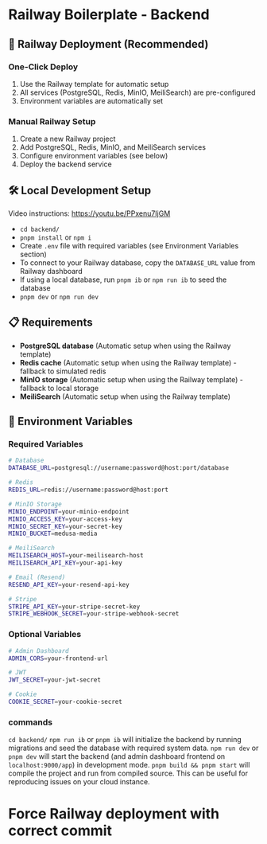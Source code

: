 # Railway Boilerplate - Backend

## 🚀 Railway Deployment (Recommended)

### One-Click Deploy
1. Use the Railway template for automatic setup
2. All services (PostgreSQL, Redis, MinIO, MeiliSearch) are pre-configured
3. Environment variables are automatically set

### Manual Railway Setup
1. Create a new Railway project
2. Add PostgreSQL, Redis, MinIO, and MeiliSearch services
3. Configure environment variables (see below)
4. Deploy the backend service

## 🛠️ Local Development Setup
Video instructions: https://youtu.be/PPxenu7IjGM

- `cd backend/`
- `pnpm install` or `npm i`
- Create `.env` file with required variables (see Environment Variables section)
- To connect to your Railway database, copy the `DATABASE_URL` value from Railway dashboard
- If using a local database, run `pnpm ib` or `npm run ib` to seed the database
- `pnpm dev` or `npm run dev`

## 📋 Requirements
- **PostgreSQL database** (Automatic setup when using the Railway template)
- **Redis cache** (Automatic setup when using the Railway template) - fallback to simulated redis
- **MinIO storage** (Automatic setup when using the Railway template) - fallback to local storage
- **MeiliSearch** (Automatic setup when using the Railway template)

## 🔧 Environment Variables

### Required Variables
```bash
# Database
DATABASE_URL=postgresql://username:password@host:port/database

# Redis
REDIS_URL=redis://username:password@host:port

# MinIO Storage
MINIO_ENDPOINT=your-minio-endpoint
MINIO_ACCESS_KEY=your-access-key
MINIO_SECRET_KEY=your-secret-key
MINIO_BUCKET=medusa-media

# MeiliSearch
MEILISEARCH_HOST=your-meilisearch-host
MEILISEARCH_API_KEY=your-api-key

# Email (Resend)
RESEND_API_KEY=your-resend-api-key

# Stripe
STRIPE_API_KEY=your-stripe-secret-key
STRIPE_WEBHOOK_SECRET=your-stripe-webhook-secret
```

### Optional Variables
```bash
# Admin Dashboard
ADMIN_CORS=your-frontend-url

# JWT
JWT_SECRET=your-jwt-secret

# Cookie
COOKIE_SECRET=your-cookie-secret
```

### commands

`cd backend/`
`npm run ib` or `pnpm ib` will initialize the backend by running migrations and seed the database with required system data.
`npm run dev` or `pnpm dev` will start the backend (and admin dashboard frontend on `localhost:9000/app`) in development mode.
`pnpm build && pnpm start` will compile the project and run from compiled source. This can be useful for reproducing issues on your cloud instance.
# Force Railway deployment with correct commit
